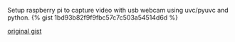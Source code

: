 
Setup raspberry pi to capture video with usb webcam using uvc/pyuvc and python.
{% gist 1bd93b82f9f9fbc57c7c503a54514d6d %}

[original gist](https://gist.github.com/tstellanova/1bd93b82f9f9fbc57c7c503a54514d6d)
